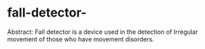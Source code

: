 # fall-detector-

Abstract: Fall detector is a device used in the detection of Irregular movement of those who have movement disorders. 
